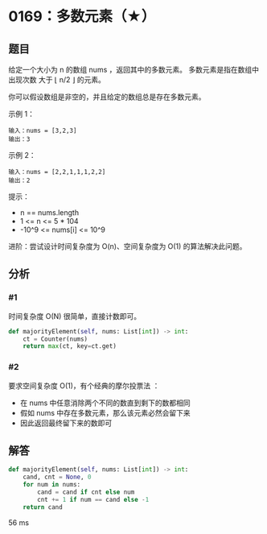# 0169：多数元素（★）


## 题目


给定一个大小为 n 的数组 nums ，返回其中的多数元素。
多数元素是指在数组中出现次数 大于 ⌊ n/2 ⌋ 的元素。

你可以假设数组是非空的，并且给定的数组总是存在多数元素。

 

示例 1：

	输入：nums = [3,2,3]
	输出：3

示例 2：

	输入：nums = [2,2,1,1,1,2,2]
	输出：2
 

提示：
- n == nums.length
- 1 <= n <= 5 * 104
- -10^9 <= nums[i] <= 10^9
 

进阶：尝试设计时间复杂度为 O(n)、空间复杂度为 O(1) 的算法解决此问题。
    

## 分析

### #1

时间复杂度 O(N) 很简单，直接计数即可。

```python
def majorityElement(self, nums: List[int]) -> int:
	ct = Counter(nums)
	return max(ct, key=ct.get)
```

### #2

要求空间复杂度 O(1)，有个经典的摩尔投票法 ：
- 在 nums 中任意消除两个不同的数直到剩下的数都相同
- 假如 nums 中存在多数元素，那么该元素必然会留下来
- 因此返回最终留下来的数即可
 
## 解答

```python
def majorityElement(self, nums: List[int]) -> int:
    cand, cnt = None, 0
    for num in nums:
        cand = cand if cnt else num
        cnt += 1 if num == cand else -1
    return cand
```
56 ms


